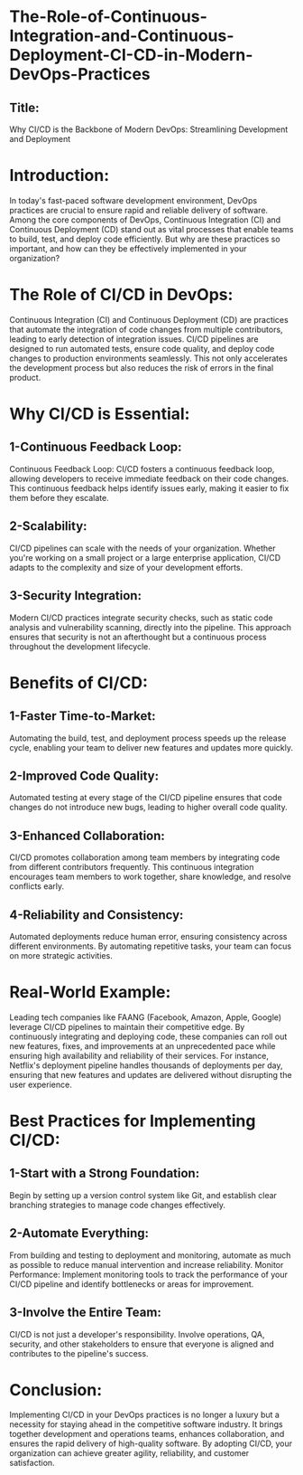 # The-Role-of-Continuous-Integration-and-Continuous-Deployment-CI-CD-in-Modern-DevOps-Practices
## Title:
Why CI/CD is the Backbone of Modern DevOps: Streamlining Development and Deployment

# Introduction:
In today's fast-paced software development environment, DevOps practices are crucial to ensure rapid and reliable delivery of software. Among the core components of DevOps, Continuous Integration (CI) and Continuous Deployment (CD) stand out as vital processes that enable teams to build, test, and deploy code efficiently. But why are these practices so important, and how can they be effectively implemented in your organization?

# The Role of CI/CD in DevOps:
Continuous Integration (CI) and Continuous Deployment (CD) are practices that automate the integration of code changes from multiple contributors, leading to early detection of integration issues. CI/CD pipelines are designed to run automated tests, ensure code quality, and deploy code changes to production environments seamlessly. This not only accelerates the development process but also reduces the risk of errors in the final product.

# Why CI/CD is Essential:
## 1-Continuous Feedback Loop:
Continuous Feedback Loop: CI/CD fosters a continuous feedback loop, allowing developers to receive immediate feedback on their code changes. This continuous feedback helps identify issues early, making it easier to fix them before they escalate.
## 2-Scalability: 
CI/CD pipelines can scale with the needs of your organization. Whether you're working on a small project or a large enterprise application, CI/CD adapts to the complexity and size of your development efforts.
## 3-Security Integration: 
Modern CI/CD practices integrate security checks, such as static code analysis and vulnerability scanning, directly into the pipeline. This approach ensures that security is not an afterthought but a continuous process throughout the development lifecycle.

# Benefits of CI/CD:
## 1-Faster Time-to-Market: 
Automating the build, test, and deployment process speeds up the release cycle, enabling your team to deliver new features and updates more quickly.
## 2-Improved Code Quality: 
Automated testing at every stage of the CI/CD pipeline ensures that code changes do not introduce new bugs, leading to higher overall code quality.
## 3-Enhanced Collaboration: 
CI/CD promotes collaboration among team members by integrating code from different contributors frequently. This continuous integration encourages team members to work together, share knowledge, and resolve conflicts early.
## 4-Reliability and Consistency: 
Automated deployments reduce human error, ensuring consistency across different environments. By automating repetitive tasks, your team can focus on more strategic activities.

# Real-World Example:
Leading tech companies like FAANG (Facebook, Amazon, Apple, Google) leverage CI/CD pipelines to maintain their competitive edge. By continuously integrating and deploying code, these companies can roll out new features, fixes, and improvements at an unprecedented pace while ensuring high availability and reliability of their services. For instance, Netflix's deployment pipeline handles thousands of deployments per day, ensuring that new features and updates are delivered without disrupting the user experience.

# Best Practices for Implementing CI/CD:
## 1-Start with a Strong Foundation: 
Begin by setting up a version control system like Git, and establish clear branching strategies to manage code changes effectively.
## 2-Automate Everything:
From building and testing to deployment and monitoring, automate as much as possible to reduce manual intervention and increase reliability.
Monitor Performance: Implement monitoring tools to track the performance of your CI/CD pipeline and identify bottlenecks or areas for improvement.
## 3-Involve the Entire Team: 
CI/CD is not just a developer's responsibility. Involve operations, QA, security, and other stakeholders to ensure that everyone is aligned and contributes to the pipeline's success.

# Conclusion:
Implementing CI/CD in your DevOps practices is no longer a luxury but a necessity for staying ahead in the competitive software industry. It brings together development and operations teams, enhances collaboration, and ensures the rapid delivery of high-quality software. By adopting CI/CD, your organization can achieve greater agility, reliability, and customer satisfaction.


